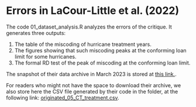 # Errors in LaCour-Little et al. (2022)

The code 01_dataset_analysis.R analyzes the errors of the critique. It generates three outputs:

1. The table of the miscoding of hurricane treatment years.
2. The figures showing that such miscoding peaks at the conforming loan limit for some hurricanes.
3. The formal RD test of the peak of miscoding at the conforming loan limit.

The snapshot of their data archive in March 2023 is stored at [this link.](https://www.ouazad.com/paper/lacour_little_data_archive.zip).

For readers who might not have the space to download their archive, we also store here the CSV file generated by their code in the folder, at the following link: [originated_05_CT_treatment.csv](https://www.dropbox.com/s/pkdlz69pwyige1p/originated_05_CT_treatment.csv?dl=1).


